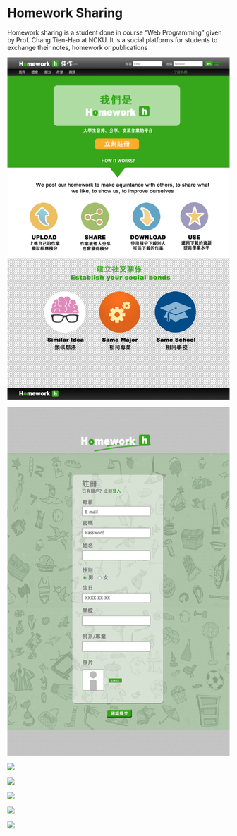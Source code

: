 # Homework Sharing 
Homework sharing is a student done in course “Web Programming” given by Prof. Chang Tien-Hao at NCKU. It is a social platforms for students to exchange their notes, homework or publications

![](Design/h0.jpg)

![](Design/h1.jpg)

![](Design/h2.jpg=100x20)

![](Design/h3.jpg=100x20)

![](Design/h4.jpg=100x20)

![](Design/h5.jpg=100x20)

![](Design/h6.jpg=100x20)
